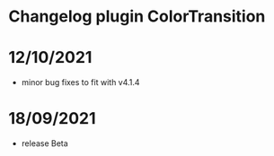 # Changelog plugin ColorTransition
# 12/10/2021
 - minor bug fixes to fit with v4.1.4
# 18/09/2021

- release Beta